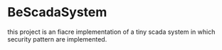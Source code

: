 # BeScadaSystem
this project is an fiacre implementation of a tiny scada system in which security pattern are implemented.

